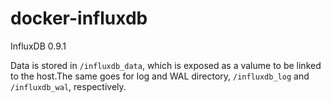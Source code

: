 # docker-influxdb

InfluxDB 0.9.1

Data is stored in `/influxdb_data`, which is exposed as a valume to be linked to the host.The same goes for log and WAL directory, `/influxdb_log` and `/influxdb_wal`, respectively.
